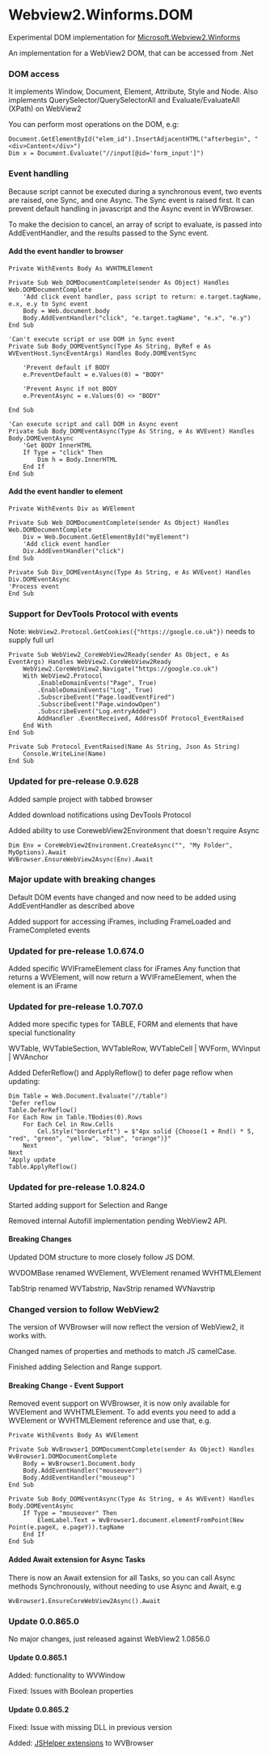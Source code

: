 # Webview2.Winforms.DOM
Experimental DOM implementation for [Microsoft.Webview2.Winforms](https://docs.microsoft.com/en-us/microsoft-edge/webview2/reference/winforms/0-9-515/microsoft-web-webview2-winforms-webview2)

An implementation for a WebView2 DOM, that can be accessed from .Net

### DOM access
It implements Window, Document, Element, Attribute, Style and Node.
Also implements QuerySelector/QuerySelectorAll and Evaluate/EvaluateAll (XPath) on WebView2

You can perform most operations on the DOM, e.g:

```
Document.GetElementById("elem_id").InsertAdjacentHTML("afterbegin", "<div>Content</div>")
Dim x = Document.Evaluate("//input[@id='form_input']")
```

### Event handling
Because script cannot be executed during a synchronous event, two events are raised, one Sync, and one Async.
The Sync event is raised first. It can prevent default handling in javascript and the Async event in WVBrowser.

To make the decision to cancel, an array of script to evaluate, is passed into AddEventHandler, and the results passed to the Sync event.

#### Add the event handler to browser
```
Private WithEvents Body As WVHTMLElement

Private Sub Web_DOMDocumentComplete(sender As Object) Handles Web.DOMDocumentComplete
	'Add click event handler, pass script to return: e.target.tagName, e.x, e.y to Sync event
	Body = Web.document.body
	Body.AddEventHandler("click", "e.target.tagName", "e.x", "e.y")
End Sub

'Can't execute script or use DOM in Sync event
Private Sub Body_DOMEventSync(Type As String, ByRef e As WVEventHost.SyncEventArgs) Handles Body.DOMEventSync

	'Prevent default if BODY
	e.PreventDefault = e.Values(0) = "BODY"
	
	'Prevent Async if not BODY
	e.PreventAsync = e.Values(0) <> "BODY"
	
End Sub

'Can execute script and call DOM in Async event
Private Sub Body_DOMEventAsync(Type As String, e As WVEvent) Handles Body.DOMEventAsync
	'Get BODY InnerHTML
	If Type = "click" Then
		Dim h = Body.InnerHTML
	End If
End Sub

```
#### Add the event handler to element
```
Private WithEvents Div as WVElement

Private Sub Web_DOMDocumentComplete(sender As Object) Handles Web.DOMDocumentComplete
	Div = Web.Document.GetElementById("myElement")
	'Add click event handler
	Div.AddEventHandler("click")
End Sub

Private Sub Div_DOMEventAsync(Type As String, e As WVEvent) Handles Div.DOMEventAsync
'Process event
End Sub

```

### Support for DevTools Protocol with events
Note: `WebView2.Protocol.GetCookies({"https://google.co.uk"})` needs to supply full url
```
Private Sub WebView2_CoreWebView2Ready(sender As Object, e As EventArgs) Handles WebView2.CoreWebView2Ready
	WebView2.CoreWebView2.Navigate("https://google.co.uk")
	With WebView2.Protocol
		.EnableDomainEvents("Page", True)
		.EnableDomainEvents("Log", True)
		.SubscribeEvent("Page.loadEventFired")
		.SubscribeEvent("Page.windowOpen")
		.SubscribeEvent("Log.entryAdded")
		AddHandler .EventReceived, AddressOf Protocol_EventRaised
	End With
End Sub

Private Sub Protocol_EventRaised(Name As String, Json As String)
	Console.WriteLine(Name)
End Sub

```

### Updated for pre-release 0.9.628
Added sample project with tabbed browser

Added download notifications using DevTools Protocol

Added ability to use CorewebView2Environment that doesn't require Async
```
Dim Env = CoreWebView2Environment.CreateAsync("", "My Folder", MyOptions).Await
WVBrowser.EnsureWebView2Async(Env).Await
```
### Major update with breaking changes
Default DOM events have changed and now need to be added using AddEventHandler as described above

Added support for accessing iFrames, including FrameLoaded and FrameCompleted events

### Updated for pre-release 1.0.674.0

Added specific WVIFrameElement class for iFrames
Any function that returns a WVElement, will now return a WVIFrameElement, when the element is an iFrame

### Updated for pre-release 1.0.707.0

Added more specific types for TABLE, FORM and elements that have special functionality

WVTable, WVTableSection, WVTableRow, WVTableCell | WVForm, WVinput | WVAnchor

Added DeferReflow() and ApplyReflow() to defer page reflow when updating:

```
Dim Table = Web.Document.Evaluate("//table")
'Defer reflow
Table.DeferReflow()
For Each Row in Table.TBodies(0).Rows
	For Each Cel in Row.Cells
		Cel.Style("borderLeft") = $"4px solid {Choose(1 + Rnd() * 5, "red", "green", "yellow", "blue", "orange")}"
	Next
Next
'Apply update
Table.ApplyReflow()

```

### Updated for pre-release 1.0.824.0

Started adding support for Selection and Range

Removed internal Autofill implementation pending WebView2 API.

#### Breaking Changes

Updated DOM structure to more closely follow JS DOM.

WVDOMBase renamed WVElement, WVElement renamed WVHTMLElement

TabStrip renamed WVTabstrip, NavStrip renamed WVNavstrip

### Changed version to follow WebView2

The version of WVBrowser will now reflect the version of WebView2, it works with.

Changed names of properties and methods to match JS camelCase.

Finished adding Selection and Range support.

#### Breaking Change - Event Support
Removed event support on WVBrowser, it is now only available for WVElement and WVHTMLElement.
To add events you need to add a WVElement or WVHTMLElement reference and use that, e.g.

```
Private WithEvents Body As WVElement

Private Sub WvBrowser1_DOMDocumentComplete(sender As Object) Handles WvBrowser1.DOMDocumentComplete
	Body = WvBrowser1.Document.body
	Body.AddEventHandler("mouseover")
	Body.AddEventHandler("mouseup")
End Sub

Private Sub Body_DOMEventAsync(Type As String, e As WVEvent) Handles Body.DOMEventAsync
	If Type = "mouseover" Then
		ElemLabel.Text = WvBrowser1.document.elementFromPoint(New Point(e.pageX, e.pageY)).tagName
	End If
End Sub
```

#### Added Await extension for Async Tasks

There is now an Await extension for all Tasks, so you can call Async methods Synchronously, without needing to use Async and Await, e.g

```
WvBrowser1.EnsureCoreWebView2Async().Await
```

### Update 0.0.865.0
No major changes, just released against WebView2 1.0856.0

#### Update 0.0.865.1
Added: functionality to WVWindow

Fixed: Issues with Boolean properties

#### Update 0.0.865.2
Fixed: Issue with missing DLL in previous version

Added: [JSHelper extensions](https://github.com/ukandrewc/WebView2.Winforms.JSHelper) to WVBrowser
